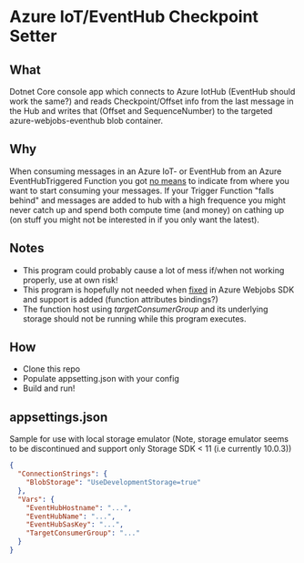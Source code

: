 # Azure IoT/EventHub Checkpoint Setter
## What
Dotnet Core console app which connects to Azure IotHub (EventHub should work the same?) and reads Checkpoint/Offset info from the last message in the Hub and writes that (Offset and SequenceNumber) to the targeted azure-webjobs-eventhub blob container.
## Why
When consuming messages in an Azure IoT- or EventHub from an Azure EventHubTriggered Function you got [no means](https://github.com/Azure/azure-webjobs-sdk/issues/1240) to indicate from where you want to start consuming your messages. If your Trigger Function "falls behind" and messages are added to hub with a high frequence you might never catch up and spend both compute time (and money) on cathing up (on stuff you might not be interested in if you only want the latest).
## Notes
* This program could probably cause a lot of mess if/when not working properly, use at own risk!
* This program is hopefully not needed when [fixed](https://github.com/Azure/azure-webjobs-sdk/issues/1240) in Azure Webjobs SDK and support is added (function attributes bindings?)
* The function host using _targetConsumerGroup_ and its underlying storage should not be running while this program executes.
## How
* Clone this repo
* Populate appsetting.json with your config
* Build and run!
## appsettings.json
Sample for use with local storage emulator (Note, storage emulator seems to be discontinued and support only Storage SDK < 11 (i.e currently 10.0.3))
```json
{
  "ConnectionStrings": {
    "BlobStorage": "UseDevelopmentStorage=true"
  },
  "Vars": {
    "EventHubHostname": "...",
    "EventHubName": "...",
    "EventHubSasKey": "...",
    "TargetConsumerGroup": "..."
  }
}
```
